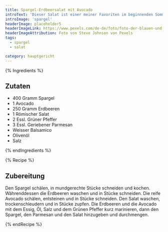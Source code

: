 ```yaml
---
title: Spargel-Erdbeersalat mit Avocado
introText: 'Dieser Salat ist einer meiner Favoriten im beginnenden Sommer. Den Spargel kann man warm oder kalt in diesem Salat essen. Eine Portion eignet sich als vollständige Mahlzeit für zwei Personen oder aber als Beilage für ein Grillen in gemütlicher und größerer Runde.'
introImage: 'spargel'
headerImage: placeholder5
headerImageLink: https://www.pexels.com/de-de/foto/foto-der-blauen-und-roten-abstrakten-malerei-3699270/
headerImageAttribution: Foto von Steve Johnson von Pexels
tags:
  - spargel
  - salat

category: hauptgericht
---
```


{% Ingredients %}

## Zutaten

- 400 Gramm Spargel
- 1 Avocado
- 250 Gramm Erdbeeren
- 1 Römischer Salat
- 2 Essl. Grüner Pfeffer
- 3 Essl. Geriebener Parmesan
- Weisser Balsamico
- Olivenöl
- Salz

{% endIngredients %}

{% Recipe %}

## Zubereitung

Den Spargel schälen, in mundgerechte Stücke schneiden und kochen. Währenddessen die Erdbeeren waschen und in Stücke schneiden. Die reife Avocado schälen, entsteinen und in Stücke schneiden. Den Salat waschen, trockenschleudern und in Stücke zupfen. Die Erdbeeren und die Avocado mit dem Essig, Öl, Salz und dem Grünen Pfeffer kurz marinieren, dann den Spargel, den Parmesan und den Salat hinzugeben und durchmengen.

{% endRecipe %}


